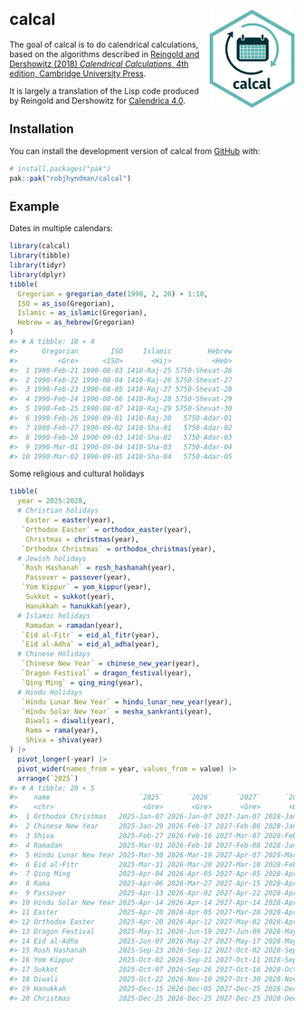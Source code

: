 
<!-- README.md is generated from README.Rmd. Please edit that file -->

# calcal <img src="man/figures/logo.png" align="right" width = 150 />

<!-- badges: start -->

<!-- badges: end -->

The goal of calcal is to do calendrical calculations, based on the
algorithms described in [Reingold and Dershowitz (2018) *Calendrical
Calculations*, 4th edition, Cambridge University
Press](https://doi.org/10.1017/9781107415058).

It is largely a translation of the Lisp code produced by Reingold and
Dershowitz for [Calendrica
4.0](https://github.com/EdReingold/calendar-code2).

## Installation

You can install the development version of calcal from
[GitHub](https://github.com/) with:

``` r
# install.packages("pak")
pak::pak("robjhyndman/calcal")
```

## Example

Dates in multiple calendars:

``` r
library(calcal)
library(tibble)
library(tidyr)
library(dplyr)
tibble(
  Gregorian = gregorian_date(1990, 2, 20) + 1:10,
  ISO = as_iso(Gregorian),
  Islamic = as_islamic(Gregorian),
  Hebrew = as_hebrew(Gregorian)
)
#> # A tibble: 10 × 4
#>      Gregorian        ISO     Islamic         Hebrew
#>          <Gre>      <ISO>       <Hij>          <Heb>
#>  1 1990-Feb-21 1990-08-03 1410-Raj-25 5750-Shevat-26
#>  2 1990-Feb-22 1990-08-04 1410-Raj-26 5750-Shevat-27
#>  3 1990-Feb-23 1990-08-05 1410-Raj-27 5750-Shevat-28
#>  4 1990-Feb-24 1990-08-06 1410-Raj-28 5750-Shevat-29
#>  5 1990-Feb-25 1990-08-07 1410-Raj-29 5750-Shevat-30
#>  6 1990-Feb-26 1990-09-01 1410-Raj-30   5750-Adar-01
#>  7 1990-Feb-27 1990-09-02 1410-Sha-01   5750-Adar-02
#>  8 1990-Feb-28 1990-09-03 1410-Sha-02   5750-Adar-03
#>  9 1990-Mar-01 1990-09-04 1410-Sha-03   5750-Adar-04
#> 10 1990-Mar-02 1990-09-05 1410-Sha-04   5750-Adar-05
```

Some religious and cultural holidays

``` r
tibble(
  year = 2025:2028,
  # Christian holidays
    Easter = easter(year),
   `Orthodox Easter` = orthodox_easter(year),
    Christmas = christmas(year),
   `Orthodox Christmas` = orthodox_christmas(year),
  # Jewish holidays
   `Rosh Hashanah` = rosh_hashanah(year),
    Passover = passover(year),
   `Yom Kippur` = yom_kippur(year),
    Sukkot = sukkot(year),
    Hanukkah = hanukkah(year),
  # Islamic holidays
    Ramadan = ramadan(year),
   `Eid al-Fitr` = eid_al_fitr(year),
   `Eid al-Adha` = eid_al_adha(year),
  # Chinese Holidays
   `Chinese New Year` = chinese_new_year(year),
   `Dragon Festival` = dragon_festival(year),
   `Qing Ming` = qing_ming(year),
  # Hindu Holidays
   `Hindu Lunar New Year` = hindu_lunar_new_year(year),
   `Hindu Solar New Year` = mesha_sankranti(year),
    Diwali = diwali(year),
    Rama = rama(year),
    Shiva = shiva(year)
) |>
  pivot_longer(-year) |>
  pivot_wider(names_from = year, values_from = value) |>
  arrange(`2025`)
#> # A tibble: 20 × 5
#>    name                      `2025`      `2026`      `2027`      `2028`
#>    <chr>                      <Gre>       <Gre>       <Gre>       <Gre>
#>  1 Orthodox Christmas   2025-Jan-07 2026-Jan-07 2027-Jan-07 2028-Jan-07
#>  2 Chinese New Year     2025-Jan-29 2026-Feb-17 2027-Feb-06 2028-Jan-26
#>  3 Shiva                2025-Feb-27 2026-Feb-16 2027-Mar-07 2028-Feb-24
#>  4 Ramadan              2025-Mar-01 2026-Feb-18 2027-Feb-08 2028-Jan-28
#>  5 Hindu Lunar New Year 2025-Mar-30 2026-Mar-19 2027-Apr-07 2028-Mar-27
#>  6 Eid al-Fitr          2025-Mar-31 2026-Mar-20 2027-Mar-10 2028-Feb-27
#>  7 Qing Ming            2025-Apr-04 2026-Apr-05 2027-Apr-05 2028-Apr-04
#>  8 Rama                 2025-Apr-06 2026-Mar-27 2027-Apr-15 2028-Apr-04
#>  9 Passover             2025-Apr-13 2026-Apr-02 2027-Apr-22 2028-Apr-11
#> 10 Hindu Solar New Year 2025-Apr-14 2026-Apr-14 2027-Apr-14 2028-Apr-13
#> 11 Easter               2025-Apr-20 2026-Apr-05 2027-Mar-28 2028-Apr-16
#> 12 Orthodox Easter      2025-Apr-20 2026-Apr-12 2027-May-02 2028-Apr-16
#> 13 Dragon Festival      2025-May-31 2026-Jun-19 2027-Jun-09 2028-May-28
#> 14 Eid al-Adha          2025-Jun-07 2026-May-27 2027-May-17 2028-May-05
#> 15 Rosh Hashanah        2025-Sep-23 2026-Sep-12 2027-Oct-02 2028-Sep-21
#> 16 Yom Kippur           2025-Oct-02 2026-Sep-21 2027-Oct-11 2028-Sep-30
#> 17 Sukkot               2025-Oct-07 2026-Sep-26 2027-Oct-16 2028-Oct-05
#> 18 Diwali               2025-Oct-22 2026-Nov-10 2027-Oct-30 2028-Nov-17
#> 19 Hanukkah             2025-Dec-15 2026-Dec-05 2027-Dec-25 2028-Dec-13
#> 20 Christmas            2025-Dec-25 2026-Dec-25 2027-Dec-25 2028-Dec-25
```
